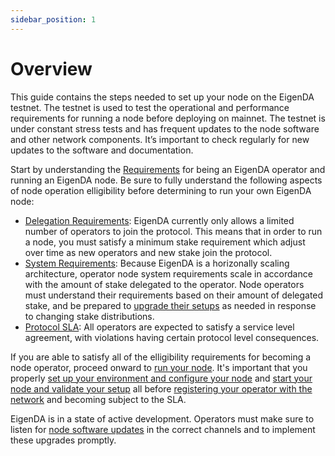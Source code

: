 ```yaml
---
sidebar_position: 1
---
```

# Overview

This guide contains the steps needed to set up your node on the EigenDA testnet.
The testnet is used to test the operational and performance requirements for
running a node before deploying on mainnet. The testnet is under constant stress
tests and has frequent updates to the node software and other network
components. It’s important to check regularly for new updates to the software
and documentation.

Start by understanding the [Requirements](./requirements/) for being an EigenDA operator and running an EigenDA node. Be sure to fully understand the following aspects of node operation elligibility before determining to run your own EigenDA node: 
- [Delegation Requirements](./requirements/delegation-requirements/): EigenDA currently only allows a limited number of operators to join the protocol. This means that in order to run a node, you must satisfy a minimum stake requirement which adjust over time as new operators and new stake join the protocol.
- [System Requirements](./requirements/system-requirements/): Because EigenDA is a horizonally scaling architecture, operator node system requirements scale in accordance with the amount of stake delegated to the operator. Node operators must understand their requirements based on their amount of delegated stake, and be prepared to [upgrade their setups](./upgrades/system-upgrades/) as needed in response to changing stake distributions.
- [Protocol SLA](./requirements/protocol-SLA/): All operators are expected to satisfy a service level agreement, with violations having certain protocol level consequences. 

If you are able to satisfy all of the elligibility requirements for becoming a node operator, proceed onward to [run your node](./run-a-node/). It's important that you properly [set up your environment and configure your node](./run-a-node/setup/) and [start your node and validate your setup](./run-a-node/run/) all before [registering your operator with the network](./run-a-node/registration/) and becoming subject to the SLA. 

EigenDA is in a state of active development. Operators must make sure to listen for [node software updates](./upgrades/software-upgrades/) in the correct channels and to implement these upgrades promptly.


